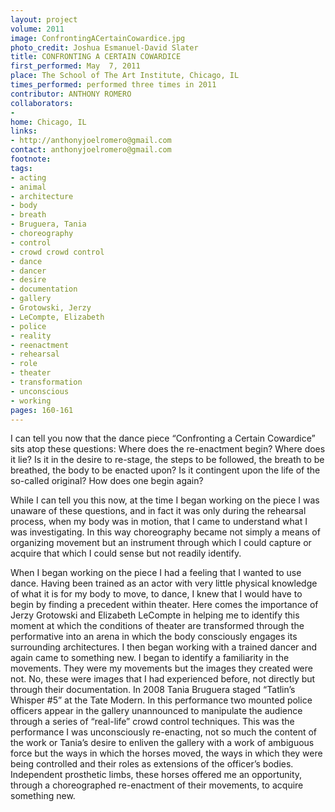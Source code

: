 ```yaml
---
layout: project
volume: 2011
image: ConfrontingACertainCowardice.jpg
photo_credit: Joshua Esmanuel-David Slater
title: CONFRONTING A CERTAIN COWARDICE
first_performed: May  7, 2011
place: The School of The Art Institute, Chicago, IL
times_performed: performed three times in 2011
contributor: ANTHONY ROMERO
collaborators:
- 
home: Chicago, IL
links:
- http://anthonyjoelromero@gmail.com
contact: anthonyjoelromero@gmail.com
footnote: 
tags:
- acting
- animal
- architecture
- body
- breath
- Bruguera, Tania
- choreography
- control
- crowd crowd control
- dance
- dancer
- desire
- documentation
- gallery
- Grotowski, Jerzy
- LeCompte, Elizabeth
- police
- reality
- reenactment
- rehearsal
- role
- theater
- transformation
- unconscious
- working
pages: 160-161
---
```


I can tell you now that the dance piece “Confronting a Certain Cowardice” sits atop these questions: Where does the re-enactment begin? Where does it lie? Is it in the desire to re-stage, the steps to be followed, the breath to be breathed, the body to be enacted upon? Is it contingent upon the life of the so-called original? How does one begin again? 

While I can tell you this now, at the time I began working on the piece I was unaware of these questions, and in fact it was only during the rehearsal process, when my body was in motion, that I came to understand what I was investigating. In this way choreography became not simply a means of organizing movement but an instrument through which I could capture or acquire that which I could sense but not readily identify. 

When I began working on the piece I had a feeling that I wanted to use dance. Having been trained as an actor with very little physical knowledge of what it is for my body to move, to dance, I knew that I would have to begin by finding a precedent within theater. Here comes the importance of Jerzy Grotowski and Elizabeth LeCompte in helping me to identify this moment at which the conditions of theater are transformed through the performative into an arena in which the body consciously engages its surrounding architectures. I then began working with a trained dancer and again came to something new. I began to identify a familiarity in the movements. They were my movements but the images they created were not. No, these were images that I had experienced before, not directly but through their documentation. In 2008 Tania Bruguera staged “Tatlin’s Whisper #5” at the Tate Modern. In this performance two mounted police officers appear in the gallery unannounced to manipulate the audience through a series of “real-life” crowd control techniques. This was the performance I was unconsciously re-enacting, not so much the content of the work or Tania’s desire to enliven the gallery with a work of ambiguous force but the ways in which the horses moved, the ways in which they were being controlled and their roles as extensions of the officer’s bodies. Independent prosthetic limbs, these horses offered me an opportunity, through a choreographed re-enactment of their movements, to acquire something new. 
